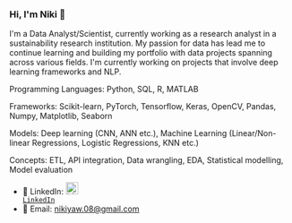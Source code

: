 ### Hi, I'm Niki 👋

I'm a Data Analyst/Scientist, currently working as a research analyst in a sustainability research institution. My passion for data has lead me to continue learning and building my portfolio with data projects spanning across various fields. I'm currently working on projects that involve deep learning frameworks and NLP. 


Programming Languages: Python, SQL, R, MATLAB

Frameworks: Scikit-learn, PyTorch, Tensorflow, Keras, OpenCV, Pandas, Numpy, Matplotlib, Seaborn

Models: Deep learning (CNN, ANN etc.), Machine Learning (Linear/Non-linear Regressions, Logistic Regressions, KNN etc.)

Concepts: ETL, API integration, Data wrangling, EDA, Statistical modelling, Model evaluation


- 🔗 LinkedIn: <code><a href="https://www.linkedin.com/in/niki-yaw-8831b694/" target="_blank" title="LinkedIn Profile"><img alt="LinkedIn Logo" width="22" src="https://seeklogo.com/images/L/linkedin-icon-logo-FBADE03110-seeklogo.com.png"> LinkedIn</a></code>
- 📧 Email: nikiyaw.08@gmail.com
